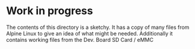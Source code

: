 # Work in progress

The contents of this directory is a sketchy. It has a copy of many files from Alpine Linux to give an idea of what might be needed. Additionally it contains working files from the Dev. Board SD Card / eMMC
